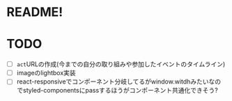 # README!

# TODO
- [ ] `act`URLの作成(今までの自分の取り組みや参加したイベントのタイムライン)
- [ ] imageのlightbox実装
- [ ] react-responsiveでコンポーネント分岐してるがwindow.witdhみたいなのでstyled-componentsにpassするほうがコンポーネント共通化できそう?

